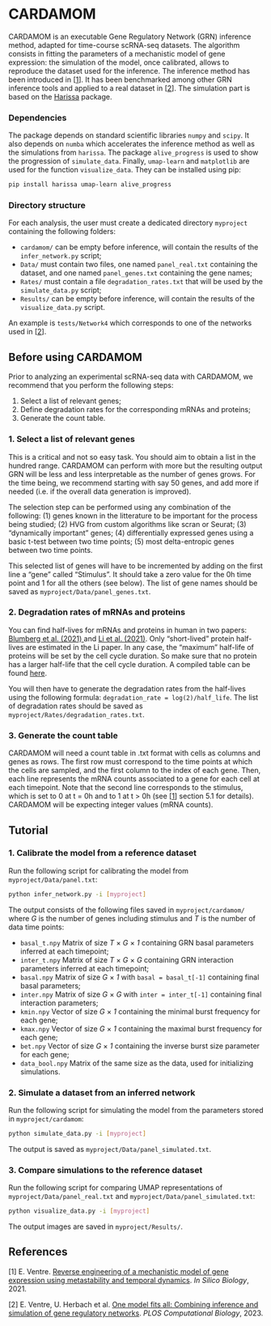 # CARDAMOM

CARDAMOM is an executable Gene Regulatory Network (GRN) inference method, adapted for time-course scRNA-seq datasets. The algorithm consists in fitting the parameters of a mechanistic model of gene expression: the simulation of the model, once calibrated, allows to reproduce the dataset used for the inference. The inference method has been introduced in [[1](#Ventre2021)]. It has been benchmarked among other GRN inference tools and applied to a real dataset in [[2](#Ventre2023)]. The simulation part is based on the [Harissa](https://github.com/ulysseherbach/harissa) package.

### Dependencies

The package depends on standard scientific libraries `numpy` and `scipy`. It also depends on `numba` which accelerates the inference method as well as the simulations from `harissa`. The package `alive_progress` is used to show the progression of `simulate_data`. Finally, `umap-learn` and `matplotlib` are used for the function `visualize_data`. They can be installed using pip:

```bash
pip install harissa umap-learn alive_progress
```

### Directory structure

For each analysis, the user must create a dedicated directory `myproject` containing the following folders:

- `cardamom/` can be empty before inference, will contain the results of the `infer_network.py` script;
- `Data/` must contain two files, one named `panel_real.txt` containing the dataset, and one named `panel_genes.txt` containing the gene names;
- `Rates/` must contain a file `degradation_rates.txt` that will be used by the `simulate_data.py` script;
- `Results/` can be empty before inference, will contain the results of the `visualize_data.py` script.

An example is `tests/Network4` which corresponds to one of the networks used in [[2](#Ventre2023)].

## Before using CARDAMOM

Prior to analyzing an experimental scRNA-seq data with CARDAMOM, we recommend that you perform the following steps:

1.	Select a list of relevant genes;
2.	Define degradation rates for the corresponding mRNAs and proteins;
3.	Generate the count table.

### 1. Select a list of relevant genes

This is a critical and not so easy task. You should aim to obtain a list in the hundred range. CARDAMOM can perform with more but the resulting output GRN will be less and less interpretable as the number of genes grows. For the time being, we recommend starting with say 50 genes, and add more if needed (i.e. if the overall data generation is improved).

The selection step can be performed using any combination of the following: (1) genes known in the litterature to be important for the process being studied; (2) HVG from custom algorithms like scran or Seurat; (3) “dynamically important” genes; (4) differentially expressed genes using a basic t-test between two time points; (5) most delta-entropic genes between two time points.

This selected list of genes will have to be incremented by adding on the first line a “gene” called “Stimulus”. It should take a zero value for the 0h time point and 1 for all the others (see below). The list of gene names should be saved as `myproject/Data/panel_genes.txt`.

### 2. Degradation rates of mRNAs and proteins

You can find half-lives for mRNAs and proteins in human in two papers: [Blumberg et al. (2021) ](https://doi.org/10.1186/s12915-021-00949-x) and [Li et al. (2021)](https://doi.org/10.1016/j.molcel.2021.09.015). Only “short-lived” protein half-lives are estimated in the Li paper. In any case, the “maximum” half-life of proteins will be set by the cell cycle duration. So make sure that no protein has a larger half-life that the cell cycle duration. A compiled table can be found [here](https://osf.io/4hqt9/?view_only=23288f5b09274a858cc32009c5a0fe78).

You will then have to generate the degradation rates from the half-lives using the following formula: `degradation_rate = log(2)/half_life`. The list of degradation rates should be saved as `myproject/Rates/degradation_rates.txt`.

### 3. Generate the count table

CARDAMOM will need a count table in .txt format with cells as columns and genes as rows. The first row must correspond to the time points at which the cells are sampled, and the first column to the index of each gene. Then, each line represents the mRNA counts associated to a gene for each cell at each timepoint. Note that the second line corresponds to the stimulus, which is set to 0 at t = 0h and to 1 at t > 0h (see [[1](#Ventre2021)] section 5.1 for details). CARDAMOM will be expecting integer values (mRNA counts).


## Tutorial

### 1. Calibrate the model from a reference dataset

Run the following script for calibrating the model from `myproject/Data/panel.txt`:

```bash
python infer_network.py -i [myproject]
```

The output consists of the following files saved in `myproject/cardamom/` where *G* is the number of genes including stimulus and *T* is the number of data time points:

- `basal_t.npy` Matrix of size *T* × *G* × *1* containing GRN basal parameters inferred at each timepoint;
- `inter_t.npy` Matrix of size *T* × *G* × *G* containing GRN interaction parameters inferred at each timepoint;
- `basal.npy` Matrix of size *G* × *1* with `basal = basal_t[-1]` containing final basal parameters;
- `inter.npy` Matrix of size *G* × *G* with `inter = inter_t[-1]` containing final interaction parameters;
- `kmin.npy` Vector of size *G* × *1* containing the minimal burst frequency for each gene;
- `kmax.npy` Vector of size *G* × *1* containing the maximal burst frequency for each gene;
- `bet.npy` Vector of size *G* × *1* containing the inverse burst size parameter for each gene;
- `data_bool.npy` Matrix of the same size as the data, used for initializing simulations.
 
### 2. Simulate a dataset from an inferred network

Run the following script for simulating the model from the parameters stored in `myproject/cardamom`:

```bash
python simulate_data.py -i [myproject]
```

The output is saved as `myproject/Data/panel_simulated.txt`.

### 3. Compare simulations to the reference dataset

Run the following script for comparing UMAP representations of `myproject/Data/panel_real.txt` and `myproject/Data/panel_simulated.txt`:

```bash
python visualize_data.py -i [myproject]
```

The output images are saved in `myproject/Results/`.


## References

<a name="Ventre2021"></a>[1] E. Ventre. [Reverse engineering of a mechanistic model of gene expression using metastability and temporal dynamics](https://content.iospress.com/articles/in-silico-biology/isb210226). *In Silico Biology*, 2021.

<a name="Ventre2023"></a>[2] E. Ventre, U. Herbach et al. [One model fits all: Combining inference and simulation of gene regulatory networks](https://doi.org/10.1371/journal.pcbi.1010962). *PLOS Computational Biology*, 2023.